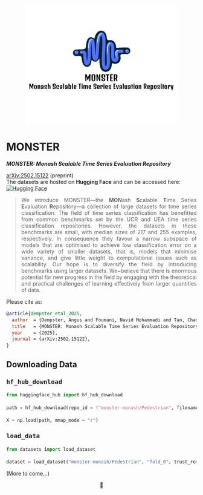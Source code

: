 <div align="center"><img src="figs/Logo.png" style="width:400px"></div>

# MONSTER

***MONSTER: Monash Scalable Time Series Evaluation Repository***

[arXiv:2502.15122](https://arxiv.org/abs/2502.15122) (preprint)  
The datasets are hosted on **Hugging Face** and can be accessed here:
[![Hugging Face](https://img.shields.io/badge/HuggingFace-Datasets-orange?style=for-the-badge&logo=huggingface)](https://huggingface.co/monster-monash)

<!-- [HuggingFace](https://huggingface.co/monster-monash) (data) -->

> <div align="justify">We introduce MONSTER&mdash;the <b>MON</b>ash <b>S</b>calable <b>T</b>ime Series <b>E</b>valuation <b>R</b>epository&mdash;a collection of large datasets for time series classification. The field of time series classification has benefitted from common benchmarks set by the UCR and UEA time series classification repositories. However, the datasets in these benchmarks are small, with median sizes of 217 and 255 examples, respectively. In consequence they favour a narrow subspace of models that are optimised to achieve low classification error on a wide variety of smaller datasets, that is, models that minimise variance, and give little weight to computational issues such as scalability. Our hope is to diversify the field by introducing benchmarks using larger datasets. We~believe that there is enormous potential for new progress in the field by engaging with the theoretical and practical challenges of learning effectively from larger quantities of data.</div>

Please cite as:
```bibtex
@article{dempster_etal_2025,
  author  = {Dempster, Angus and Foumani, Navid Mohammadi and Tan, Chang Wei and Miller, Lynn and Mishra, Amish and Salehi, Mahsa and Pelletier, Charlotte and Schmidt, Daniel F and Webb, Geoffrey I},
  title   = {MONSTER: Monash Scalable Time Series Evaluation Repository},
  year    = {2025},
  journal = {arXiv:2502.15122},
}
```

## Downloading Data

### <tt>hf_hub_download</tt>

```python
from huggingface_hub import hf_hub_download

path = hf_hub_download(repo_id = f"monster-monash/Pedestrian", filename = f"Pedestrian_X.npy", repo_type = "dataset")

X = np.load(path, mmap_mode = "r")
```

### <tt>load_data</tt>

```python
from datasets import load_dataset

dataset = load_dataset("monster-monash/Pedestrian", "fold_0", trust_remote_code = True)
```

(More to come...)

<div align="center">🦖</div>


